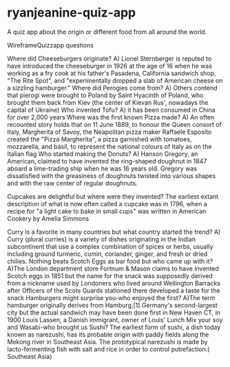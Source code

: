 # ryanjeanine-quiz-app
A quiz app about the origin or different food from all around the world.

WireframeQuizzapp questions


Where did Cheeseburgers originate? A) Lionel Sternberger is reputed to have introduced the cheeseburger in 1926 at the age of 16 when he was working as a fry cook at his father's Pasadena, California sandwich shop, "The Rite Spot", and "experimentally dropped a slab of American cheese on a sizzling hamburger."
Where did Perogies come from? A) Others contend that pierogi were brought to Poland by Saint Hyacinth of Poland, who brought them back from Kiev (the center of Kievan Rus', nowadays the capital of Ukraine)
Who invented Tofu?  A) it has been consumed in China for over 2,000 years
Where was the first known Pizza made? A) An often recounted story holds that on 11 June 1889, to honour the Queen consort of Italy, Margherita of Savoy, the Neapolitan pizza maker Raffaele Esposito created the "Pizza Margherita", a pizza garnished with tomatoes, mozzarella, and basil, to represent the national colours of Italy as on the Italian flag
Who started making the Donuts? A) Hanson Gregory, an American, claimed to have invented the ring-shaped doughnut in 1847 aboard a lime-trading ship when he was 16 years old. Gregory was dissatisfied with the greasiness of doughnuts twisted into various shapes and with the raw center of regular doughnuts.

Cupcakes are delightful but where were they invented? The earliest extant description of what is now often called a cupcake was in 1796, when a recipe for "a light cake to bake in small cups" was written in American Cookery by Amelia Simmons

Curry is a favorite in many countries but what country started the trend? A) Curry (plural curries) is a variety of dishes originating in the Indian subcontinent that use a complex combination of spices or herbs, usually including ground turmeric, cumin, coriander, ginger, and fresh or dried chilies.
Nothing beats Scotch Eggs as bar food but who came up with it? A)The London department store Fortnum & Mason claims to have invented Scotch eggs in 1851 but the name for the snack was supposedly derived from a nickname used by Londoners who lived around Wellington Barracks after Officers of the Scots Guards stationed there developed a taste for the snack
Hamburgers might surprise you-who enjoyed the first? A)The term hamburger originally derives from Hamburg,[1] Germany's second-largest city but the actual sandwich may have been done first in New Haven CT, in 1900 Louis Lassen, a Danish immigrant, owner of Louis' Lunch 
Mix your soy and Wasabi-who brought us Sushi? The earliest form of sushi, a dish today known as narezushi, has its probable origin with paddy fields along the Mekong river in Southeast Asia. The prototypical narezushi is made by lacto-fermenting fish with salt and rice in order to control putrefaction.( Southeast Asia)


